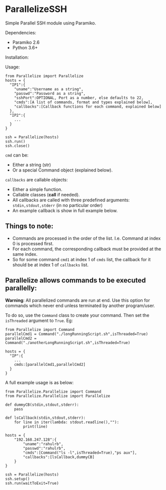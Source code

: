 # ParallelizeSSH
Simple Parallel SSH module using Paramiko.

Dependencies:
- Paramiko 2.6
- Python 3.6+

Installation:
<To be updated soon>

Usage:

    from Parallelize import Parallelize
    hosts = {
      "IP1":{
        "uname":"Username as a string",
        "passwd":"Password as a string",
        "sshPort":OPTIONAL, Port as a number, else defaults to 22,
        "cmds":[A list of commands, format and types explained below],
        "callbacks":[Callback functions for each command, explained below]
      },
      "IP2":{
        ...
      }
    }

    ssh = Parallelize(hosts)
    ssh.run()
    ssh.close()
    
`cmd` can be:
- Either a string (str)
- Or a special Command object (explained below).

`callbacks` are callable objects:
- Either a simple function.
- Callable classes (__call__ if needed).
- All callbacks are called with three predefined arguments: `stdin,stdout,stderr` (in no particular order)
- An example callback is show in full example below.
        
## Things to note:
- Commands are processed in the order of the list. I.e. Command at index 0 is processed first.
- For each command, the corresponding callback must be provided at the same index. 
- So for some command `cmd1` at index 1 of `cmds` list, the callback for it should be at index 1 of `callbacks` list.

## Parallelize allows commands to be executed parallelly:
**Warning**: All parallelized commands are run at end. Use this option for commands which never end unless terminated by another program/user.

To do so, use the `Command` class to create your command. Then set the `isThreaded` argument to `True`. Eg:

    from Parallelize import Command
    parallelCmd1 = Command("./longRunningScript.sh",isThreaded=True)
    parallelCmd2 = Command("./anotherLongRunningScript.sh",isThreaded=True)
    
    hosts = {
      "IP":{
        ...
        cmds:[parallelCmd1,parallelCmd2]
      }
    }

A full example usage is as below:

    from Parallelize.Parallelize import Command
    from Parallelize.Parallelize import Parallelize
    
    def dummyCB(stdin,stdout,stderr):
        pass
        
    def lsCallback(stdin,stdout,stderr):
        for line in iter(lambda: stdout.readline(),""):
            print(line)

    hosts = {
        "192.168.247.128":{
            "uname":"rahulrb",
            "passwd":"rahulrb",
            "cmds":[Command("ls -l",isThreaded=True),"ps aux"],
            "callbacks":[lsCallback,dummyCB]
        }
    }

    ssh = Parallelize(hosts)
    ssh.setup()
    ssh.run(waitToExit=True)
